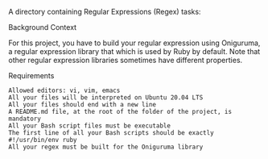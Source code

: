 A directory containing Regular Expressions (Regex) tasks:

Background Context

For this project, you have to build your regular expression using Oniguruma, a regular expression library that which is used by Ruby by default. Note that other regular expression libraries sometimes have different properties.

Requirements

    Allowed editors: vi, vim, emacs
    All your files will be interpreted on Ubuntu 20.04 LTS
    All your files should end with a new line
    A README.md file, at the root of the folder of the project, is mandatory
    All your Bash script files must be executable
    The first line of all your Bash scripts should be exactly #!/usr/bin/env ruby
    All your regex must be built for the Oniguruma library

